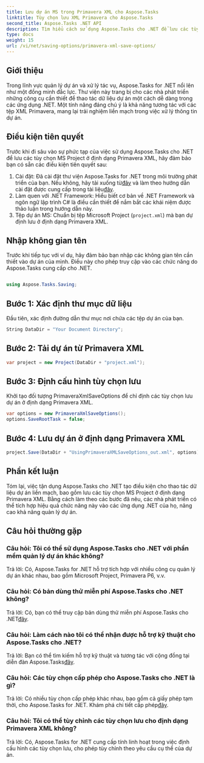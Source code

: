 ```yaml
---
title: Lưu dự án MS trong Primavera XML cho Aspose.Tasks
linktitle: Tùy chọn lưu XML Primavera cho Aspose.Tasks
second_title: Aspose.Tasks .NET API
description: Tìm hiểu cách sử dụng Aspose.Tasks cho .NET để lưu các tùy chọn MS Project ở định dạng Primavera XML. Nâng cao khả năng quản lý dự án một cách dễ dàng.
type: docs
weight: 15
url: /vi/net/saving-options/primavera-xml-save-options/
---
```

## Giới thiệu
Trong lĩnh vực quản lý dự án và xử lý tác vụ, Aspose.Tasks for .NET nổi lên như một đồng minh đắc lực. Thư viện này trang bị cho các nhà phát triển những công cụ cần thiết để thao tác dữ liệu dự án một cách dễ dàng trong các ứng dụng .NET. Một tính năng đáng chú ý là khả năng tương tác với các tệp XML Primavera, mang lại trải nghiệm liền mạch trong việc xử lý thông tin dự án.
## Điều kiện tiên quyết
Trước khi đi sâu vào sự phức tạp của việc sử dụng Aspose.Tasks cho .NET để lưu các tùy chọn MS Project ở định dạng Primavera XML, hãy đảm bảo bạn có sẵn các điều kiện tiên quyết sau:
1.  Cài đặt: Đã cài đặt thư viện Aspose.Tasks for .NET trong môi trường phát triển của bạn. Nếu không, hãy tải xuống từ[đây](https://releases.aspose.com/tasks/net/) và làm theo hướng dẫn cài đặt được cung cấp trong tài liệu[đây](https://reference.aspose.com/tasks/net/).
2. Làm quen với .NET Framework: Hiểu biết cơ bản về .NET Framework và ngôn ngữ lập trình C# là điều cần thiết để nắm bắt các khái niệm được thảo luận trong hướng dẫn này.
3. Tệp dự án MS: Chuẩn bị tệp Microsoft Project (`project.xml`) mà bạn dự định lưu ở định dạng Primavera XML.

## Nhập không gian tên
Trước khi tiếp tục với ví dụ, hãy đảm bảo bạn nhập các không gian tên cần thiết vào dự án của mình. Điều này cho phép truy cập vào các chức năng do Aspose.Tasks cung cấp cho .NET.

```csharp

using Aspose.Tasks.Saving;
```

## Bước 1: Xác định thư mục dữ liệu
Đầu tiên, xác định đường dẫn thư mục nơi chứa các tệp dự án của bạn.
```csharp
String DataDir = "Your Document Directory";
```
## Bước 2: Tải dự án từ Primavera XML
```csharp
var project = new Project(DataDir + "project.xml");
```
## Bước 3: Định cấu hình tùy chọn lưu
Khởi tạo đối tượng PrimaveraXmlSaveOptions để chỉ định các tùy chọn lưu dự án ở định dạng Primavera XML.
```csharp
var options = new PrimaveraXmlSaveOptions();
options.SaveRootTask = false;
```
## Bước 4: Lưu dự án ở định dạng Primavera XML
```csharp
project.Save(DataDir + "UsingPrimaveraXMLSaveOptions_out.xml", options);
```

## Phần kết luận
Tóm lại, việc tận dụng Aspose.Tasks cho .NET tạo điều kiện cho thao tác dữ liệu dự án liền mạch, bao gồm lưu các tùy chọn MS Project ở định dạng Primavera XML. Bằng cách làm theo các bước đã nêu, các nhà phát triển có thể tích hợp hiệu quả chức năng này vào các ứng dụng .NET của họ, nâng cao khả năng quản lý dự án.
## Câu hỏi thường gặp
### Câu hỏi: Tôi có thể sử dụng Aspose.Tasks cho .NET với phần mềm quản lý dự án khác không?
Trả lời: Có, Aspose.Tasks for .NET hỗ trợ tích hợp với nhiều công cụ quản lý dự án khác nhau, bao gồm Microsoft Project, Primavera P6, v.v.
### Câu hỏi: Có bản dùng thử miễn phí Aspose.Tasks cho .NET không?
 Trả lời: Có, bạn có thể truy cập bản dùng thử miễn phí Aspose.Tasks cho .NET[đây](https://releases.aspose.com/).
### Câu hỏi: Làm cách nào tôi có thể nhận được hỗ trợ kỹ thuật cho Aspose.Tasks cho .NET?
 Trả lời: Bạn có thể tìm kiếm hỗ trợ kỹ thuật và tương tác với cộng đồng tại diễn đàn Aspose.Tasks[đây](https://forum.aspose.com/c/tasks/15).
### Câu hỏi: Các tùy chọn cấp phép cho Aspose.Tasks cho .NET là gì?
 Trả lời: Có nhiều tùy chọn cấp phép khác nhau, bao gồm cả giấy phép tạm thời, cho Aspose.Tasks for .NET. Khám phá chi tiết cấp phép[đây](https://purchase.aspose.com/buy).
### Câu hỏi: Tôi có thể tùy chỉnh các tùy chọn lưu cho định dạng Primavera XML không?
Trả lời: Có, Aspose.Tasks for .NET cung cấp tính linh hoạt trong việc định cấu hình các tùy chọn lưu, cho phép tùy chỉnh theo yêu cầu cụ thể của dự án.
